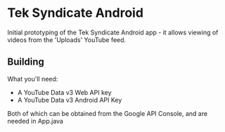 Tek Syndicate Android
=========

Initial prototyping of the Tek Syndicate Android app - it allows viewing of videos from the 'Uploads' YouTube feed.


Building
----
What you'll need:
  - A YouTube Data v3 Web API key
  - A YouTube Data v3 Android API Key 

Both of which can be obtained from the Google API Console, and are needed in App.java
